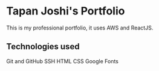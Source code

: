 # Tapan Joshi's Portfolio
This is my professional portfolio, it uses AWS and ReactJS.

## Technologies used

Git and GitHub
SSH
HTML
CSS
Google Fonts
